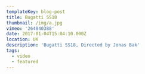 ```yaml
---
templateKey: blog-post
title: Bugatti SS18
thumbnail: /img/a.jpg
vimeo: '264840388'
date: 2017-01-04T15:04:10.000Z
location: UK
description: 'Bugatti SS18, Directed by Jonas Bak'
tags:
  - video
  - featured
---
```


